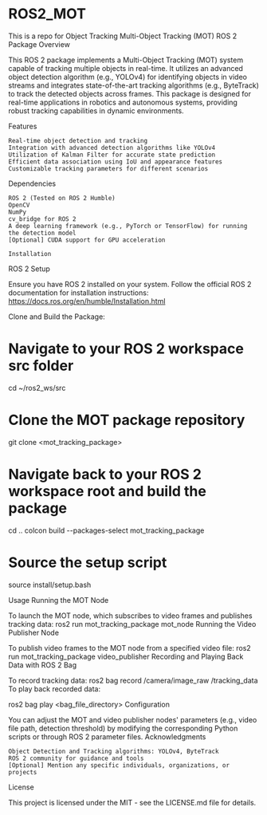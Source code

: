 # ROS2_MOT
This is a repo for Object Tracking
Multi-Object Tracking (MOT) ROS 2 Package
Overview

This ROS 2 package implements a Multi-Object Tracking (MOT) system capable of tracking multiple objects in real-time. It utilizes an advanced object detection algorithm (e.g., YOLOv4) for identifying objects in video streams and integrates state-of-the-art tracking algorithms (e.g., ByteTrack) to track the detected objects across frames. This package is designed for real-time applications in robotics and autonomous systems, providing robust tracking capabilities in dynamic environments.

Features

    Real-time object detection and tracking
    Integration with advanced detection algorithms like YOLOv4
    Utilization of Kalman Filter for accurate state prediction
    Efficient data association using IoU and appearance features
    Customizable tracking parameters for different scenarios

Dependencies

    ROS 2 (Tested on ROS 2 Humble)
    OpenCV
    NumPy
    cv_bridge for ROS 2
    A deep learning framework (e.g., PyTorch or TensorFlow) for running the detection model
    [Optional] CUDA support for GPU acceleration
    
    Installation
ROS 2 Setup

Ensure you have ROS 2 installed on your system. Follow the official ROS 2 documentation for installation instructions: https://docs.ros.org/en/humble/Installation.html

Clone and Build the Package:

# Navigate to your ROS 2 workspace src folder
cd ~/ros2_ws/src

# Clone the MOT package repository
git clone <mot_tracking_package>

# Navigate back to your ROS 2 workspace root and build the package
cd ..
colcon build --packages-select mot_tracking_package

# Source the setup script
source install/setup.bash

Usage
Running the MOT Node

To launch the MOT node, which subscribes to video frames and publishes tracking data:
ros2 run mot_tracking_package mot_node
Running the Video Publisher Node

To publish video frames to the MOT node from a specified video file:
ros2 run mot_tracking_package video_publisher
Recording and Playing Back Data with ROS 2 Bag

To record tracking data:
ros2 bag record /camera/image_raw /tracking_data
To play back recorded data:

ros2 bag play <bag_file_directory>
Configuration

You can adjust the MOT and video publisher nodes' parameters (e.g., video file path, detection threshold) by modifying the corresponding Python scripts or through ROS 2 parameter files.
Acknowledgments

    Object Detection and Tracking algorithms: YOLOv4, ByteTrack
    ROS 2 community for guidance and tools
    [Optional] Mention any specific individuals, organizations, or projects

License

This project is licensed under the MIT - see the LICENSE.md file for details.

